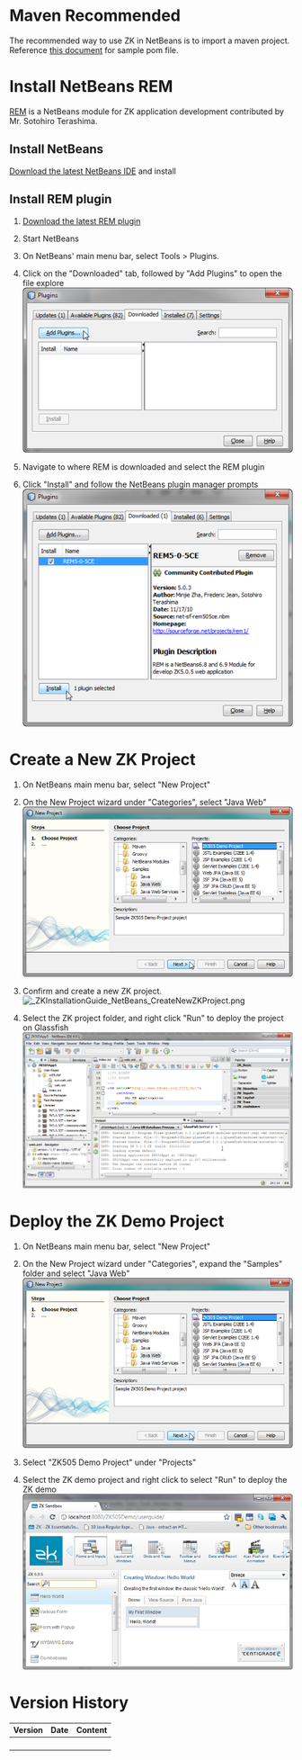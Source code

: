 

# Maven Recommended

The recommended way to use ZK in NetBeans is to import a maven project.
Reference [ this
document](ZK_Installation_Guide/Setting_up_IDE/Maven/Resolving_ZK_Framework_Artifacts_via_Maven)
for sample pom file.

# Install NetBeans REM

[REM](http://rem1.sourceforge.net/) is a NetBeans module for ZK
application development contributed by Mr. Sotohiro Terashima.

## Install NetBeans

[Download the latest NetBeans
IDE](https://netbeans.apache.org/download/index.html) and install

## Install REM plugin

1.  [Download the latest REM
    plugin](http://sourceforge.net/projects/rem1/files/)  
      
2.  Start NetBeans  
      
3.  On NetBeans' main menu bar, select Tools \> Plugins.  
      
4.  Click on the "Downloaded" tab, followed by "Add Plugins" to open the
    file explore  
    ![](images/ZKInstallationGuide_NetBeans_AddPlugins.png "ZKInstallationGuide_NetBeans_AddPlugins.png")  
      
5.  Navigate to where REM is downloaded and select the REM plugin  
      
6.  Click "Install" and follow the NetBeans plugin manager prompts  
    ![](images/ZKInstallationGuide_NetBeans_InstallPlugin.png "ZKInstallationGuide_NetBeans_InstallPlugin.png")  
      

# Create a New ZK Project

1.  On NetBeans main menu bar, select "New Project"  
      
2.  On the New Project wizard under "Categories", select "Java Web"  
    ![](images/ZKInstallationGuide_NetBeans_SelectNewZKProject.png "ZKInstallationGuide_NetBeans_SelectNewZKProject.png")  
      
3.  Confirm and create a new ZK project.  
    ![](images/_ZKInstallationGuide_NetBeans_CreateNewZKProject.png "_ZKInstallationGuide_NetBeans_CreateNewZKProject.png")  
      
4.  Select the ZK project folder, and right click "Run" to deploy the
    project on Glassfish  
    ![](images/ZKInstallationGuide_NetBeans_RunZKProject.png "ZKInstallationGuide_NetBeans_RunZKProject.png")  
      

# Deploy the ZK Demo Project

1.  On NetBeans main menu bar, select "New Project"  
      
2.  On the New Project wizard under "Categories", expand the "Samples"
    folder and select "Java Web"  
    ![](images/ZKInstallationGuide_NetBeans_SelectNewZKProject.png "ZKInstallationGuide_NetBeans_SelectNewZKProject.png")  
      
3.  Select "ZK505 Demo Project" under "Projects"  
      
4.  Select the ZK demo project and right click to select "Run" to deploy
    the ZK demo  
    ![](images/ZKInstallationGuide_NetBeans_RunZKDemo.png "ZKInstallationGuide_NetBeans_RunZKDemo.png")  
      

# Version History

| Version | Date | Content |
|---------|------|---------|
|         |      |         |
